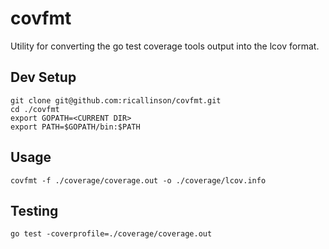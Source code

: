 # covfmt

Utility for converting the go test coverage tools output into the lcov format.

## Dev Setup

    git clone git@github.com:ricallinson/covfmt.git
    cd ./covfmt
    export GOPATH=<CURRENT DIR>
    export PATH=$GOPATH/bin:$PATH

## Usage

    covfmt -f ./coverage/coverage.out -o ./coverage/lcov.info

## Testing

    go test -coverprofile=./coverage/coverage.out
